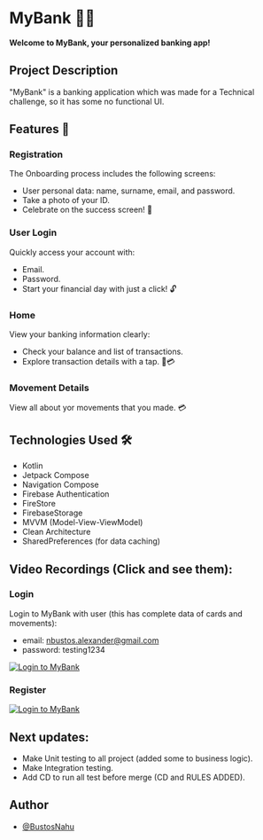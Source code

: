 
# MyBank 🏦💸

**Welcome to MyBank, your personalized banking app!**



## Project Description

"MyBank" is a banking application which was made for a Technical challenge, so it has some no functional UI.

## Features 🚀

### Registration

The Onboarding process includes the following screens:
- User personal data: name, surname, email, and password.
- Take a photo of your ID.
- Celebrate on the success screen! 🎉

### User Login

Quickly access your account with:
- Email.
- Password.
- Start your financial day with just a click! 🔓

### Home

View your banking information clearly:
- Check your balance and list of transactions.
- Explore transaction details with a tap. 💼💳

### Movement Details
View all about yor movements that you made. 💳

## Technologies Used 🛠️

- Kotlin
- Jetpack Compose
- Navigation Compose
- Firebase Authentication
- FireStore
- FirebaseStorage
- MVVM (Model-View-ViewModel)
- Clean Architecture
- SharedPreferences (for data caching)


   

## Video Recordings (Click and see them):
### Login
Login to MyBank with user (this has complete data of cards and movements):
- email: nbustos.alexander@gmail.com
- password: testing1234
  
[![Login to MyBank](https://firebasestorage.googleapis.com/v0/b/mybank-c6a86.appspot.com/o/Screenshot%202024-07-01%20at%2010.10.39%E2%80%AFAM.png?alt=media&token=ccdd9b5e-e27b-441a-a8c4-0e8f521fa9ea)](https://firebasestorage.googleapis.com/v0/b/mybank-c6a86.appspot.com/o/login_myBank.mp4?alt=media&token=3e8fda5b-49a7-4764-a029-a2d9f8f348f3)


### Register

[![Login to MyBank](https://firebasestorage.googleapis.com/v0/b/mybank-c6a86.appspot.com/o/Screenshot%202024-07-01%20at%2010.11.48%E2%80%AFAM.png?alt=media&token=0c0d8126-a7d8-4707-a39a-531fd1246865)](https://firebasestorage.googleapis.com/v0/b/mybank-c6a86.appspot.com/o/register_myBank.mp4?alt=media&token=32e82535-2e9a-4886-a8ba-86171faff067)

## Next updates:
- Make Unit testing to all project (added some to business logic).
- Make Integration testing.
- Add CD to run all test before merge (CD and RULES ADDED).



## Author
- [@BustosNahu](https://github.com/BustosNahu)

